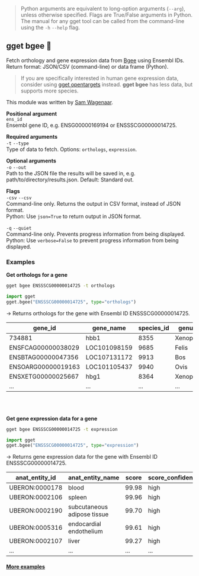 > Python arguments are equivalent to long-option arguments (`--arg`), unless otherwise specified. Flags are True/False arguments in Python. The manual for any gget tool can be called from the command-line using the `-h` `--help` flag.  
## gget bgee 🐝
Fetch orthology and gene expression data from [Bgee](https://www.bgee.org/) using Ensembl IDs.   
Return format: JSON/CSV (command-line) or data frame (Python).

> If you are specifically interested in human gene expression data, consider using [gget opentargets](./opentargets.md) instead.
> **gget bgee** has less data, but supports more species.

This module was written by [Sam Wagenaar](https://github.com/techno-sam).

**Positional argument**  
`ens_id`  
Ensembl gene ID, e.g. ENSG00000169194 or ENSSSCG00000014725.

**Required arguments**  
`-t` `--type`  
Type of data to fetch. Options: `orthologs`, `expression`.  

**Optional arguments**  
`-o` `--out`    
Path to the JSON file the results will be saved in, e.g. path/to/directory/results.json. Default: Standard out.

**Flags**   
`-csv` `--csv`  
Command-line only. Returns the output in CSV format, instead of JSON format.  
Python: Use `json=True` to return output in JSON format.

`-q` `--quiet`   
Command-line only. Prevents progress information from being displayed.  
Python: Use `verbose=False` to prevent progress information from being displayed.
  
  
### Examples

**Get orthologs for a gene**

```bash
gget bgee ENSSSCG00000014725 -t orthologs
```

```python
import gget
gget.bgee("ENSSSCG00000014725", type="orthologs")
```

&rarr; Returns orthologs for the gene with Ensembl ID ENSSSCG00000014725.

| gene_id            | gene_name    | species_id | genus   | species    |
|--------------------|--------------|------------|---------|------------|
| 734881             | hbb1         | 8355       | Xenopus | laevis     |
| ENSFCAG00000038029 | LOC101098159 | 9685       | Felis   | catus      |
| ENSBTAG00000047356 | LOC107131172 | 9913       | Bos     | taurus     |
| ENSOARG00000019163 | LOC101105437 | 9940       | Ovis    | aries      |
| ENSXETG00000025667 | hbg1         | 8364       | Xenopus | tropicalis |
| ...                | ...          | ...        | ...     | ...        |

<br/><br/>

**Get gene expression data for a gene**

```bash
gget bgee ENSSSCG00000014725 -t expression
```
```python
import gget
gget.bgee("ENSSSCG00000014725", type="expression")
```

&rarr; Returns gene expression data for the gene with Ensembl ID ENSSSCG00000014725.

| anat_entity_id | anat_entity_name            | score | score_confidence | expression_state |
|----------------|-----------------------------|-------|------------------|------------------|
| UBERON:0000178 | blood                       | 99.98 | high             | expressed        |
| UBERON:0002106 | spleen                      | 99.96 | high             | expressed        |
| UBERON:0002190 | subcutaneous adipose tissue | 99.70 | high             | expressed        |
| UBERON:0005316 | endocardial endothelium     | 99.61 | high             | expressed        |
| UBERON:0002107 | liver                       | 99.27 | high             | expressed        |
| ...            | ...                         | ...   | ...              | ...              |

    
#### [More examples](https://github.com/pachterlab/gget_examples)
